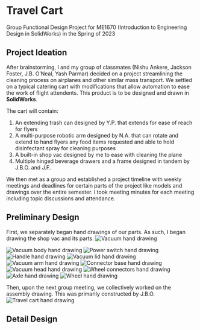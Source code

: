 # Travel Cart
Group Functional Design Project for ME1670 (Introduction to Engineering Design in SolidWorks) in the Spring of 2023

## Project Ideation
After brainstorming, I and my group of classmates (Nishu Ankere, Jackson Foster, J.B. O’Neal, Yash Parmar) decided on a project streamlining the cleaning process on airplanes and other similar mass transport. We settled on a typical catering cart with modifications that allow automation to ease the work of flight attendents. This product is to be designed and drawn in **SolidWorks**.

The cart will contain:
1. An extending trash can designed by Y.P. that extends for ease of reach for flyers
2. A multi-purpose robotic arm designed by N.A. that can rotate and extend to hand flyers any food items requested and able to hold disinfectant spray for cleaning purposes
3. A built-in shop vac designed by me to ease with cleaning the plane
4. Multiple hinged beverage drawers and a frame designed in tandem by J.B.O. and J.F.

We then met as a group and established a project timeline with weekly meetings and deadlines for certain parts of the project like models and drawings over the entire semester. I took meeting minutes for each meeting including topic discussions and attendance.

## Preliminary Design
First, we separately began hand drawings of our parts. As such, I began drawing the shop vac and its parts.
![Vacuum hand drawing](https://github.com/user-attachments/assets/166692be-41f6-432e-8948-d666719e582a)

![Vacuum body hand drawing](https://github.com/user-attachments/assets/40d3ac73-0641-4b14-a52e-acb4af6b549d)
![Power switch hand drawing](https://github.com/user-attachments/assets/13832cb6-78b0-466d-9fe5-a51eeef96f0e)
![Handle hand drawing](https://github.com/user-attachments/assets/c70c7fd5-182e-48f2-9752-67c80862c523)
![Vacuum lid hand drawing](https://github.com/user-attachments/assets/46aca9e2-c74d-45ce-9d4a-9e9d4c2347f1)
![Vacuum arm hand drawing](https://github.com/user-attachments/assets/c8159b11-7385-411d-b25e-61b08a0fa71d)
![Connector base hand drawing](https://github.com/user-attachments/assets/d67bebc2-5a32-40b3-ae60-92a594de5b73)
![Vacuum head hand drawing](https://github.com/user-attachments/assets/321208a6-5f7d-413d-b939-0a432846a421)
![Wheel connectors hand drawing](https://github.com/user-attachments/assets/450eef6b-43a0-4bd3-a38c-cf7daac2b2a8)
![Axle hand drawing](https://github.com/user-attachments/assets/1d4d2a5e-7d4b-408e-8b09-0e22025c2b99)
![Wheel hand drawing](https://github.com/user-attachments/assets/e31072ae-acc1-4692-8de9-7df9b609b070)

Then, upon the next group meeting, we collectively worked on the assembly drawing. This was primarily constructed by J.B.O.
![Travel cart hand drawing](https://github.com/user-attachments/assets/f151a6bd-8ac8-4fff-af9a-281a5e6ae1e2)

## Detail Design
